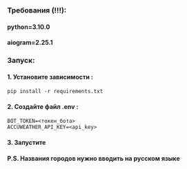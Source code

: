 ### Требования (!!!):
#### python=3.10.0
#### aiogram=2.25.1
####
### Запуск:
#### 1. Установите зависимости :
```
pip install -r requirements.txt
```
#### 2. Создайте файл .env :
``` 
BOT_TOKEN=<токен_бота>
ACCUWEATHER_API_KEY=<api_key>
```
#### 3. Запустите
####
#### P.S. Названия городов нужно вводить на русском языке

